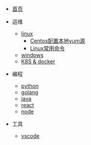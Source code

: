
* [首页](/)

* 运维

  * [linux](/linux/)
    * [Centos配置本地yum源](/linux/centos-config-local-yum-repo.md)
    * [Linux常用命令](linux/linux-cmd.md)
  * [windows](/windows/)
  * [K8S & docker](/k8s/)

* 编程

  * [python](/python/)
  * [golang](/golang/)
  * [java](/java/)
  * [react](/react/)
  * [node](/node/)

* 工具

  * [vscode](/vscode/)